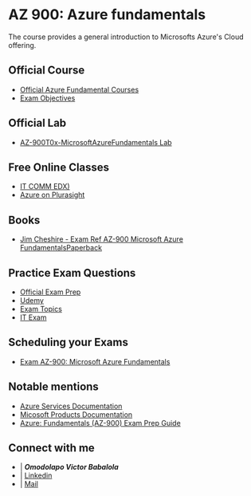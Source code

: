 # AZ 900: Azure fundamentals
The course provides a general introduction to Microsofts Azure's Cloud offering.

## Official Course
* [Official Azure Fundamental Courses](https://docs.microsoft.com/en-us/learn/paths/azure-fundamentals/)
* [Exam Objectives](https://query.prod.cms.rt.microsoft.com/cms/api/am/binary/RE3VwUY)

## Official Lab
* [AZ-900T0x-MicrosoftAzureFundamentals Lab](https://github.com/MicrosoftLearning/AZ-900T0x-MicrosoftAzureFundamentals)

## Free Online Classes
* [IT COMM EDX)](https://it-comm-edx.online/courses/course-v1:Microsoft+AZ-900+2019_T1/about)
* [Azure on Plurasight](https://www.pluralsight.com/partners/microsoft/azure)

## Books
* [Jim Cheshire - Exam Ref AZ-900 Microsoft Azure FundamentalsPaperback](https://www.amazon.co.uk/Exam-AZ-900-Microsoft-Azure-Fundamentals/dp/0135732182)

## Practice Exam Questions
* [Official Exam Prep](https://www.mindhub.com/az-900-microsoft-azure-fundamentals-microsoft-official-practice-test/p/MU-AZ-900?utm_source=microsoft&utm_medium=certpage&utm_campaign=msofficialpractice)
* [Udemy](https://www.udemy.com/course/microsoft-azure-fundamentals-az-900-practice-exams/?couponCode=FREEAZ900)
* [Exam Topics](https://www.examtopics.com/exams/microsoft/az-900/?fbclid=IwAR2Q1keHKwtA2RzbR28SX2-qSecdVw2qYQ46tMBOR9BrqYU0ITfxZFiSaUw)
* [IT Exam](https://www.itexams.com/exam/AZ-900)

## Scheduling your Exams
* [ Exam AZ-900: Microsoft Azure Fundamentals](https://docs.microsoft.com/en-us/learn/certifications/exams/az-900)

## Notable mentions
* [Azure Services Documentation](https://docs.microsoft.com/en-us/azure/?WT.mc_id=ITOpsTalk-blog-socuff&product=featured)
* [Micosoft Products Documentation](https://docs.microsoft.com/en-us/learn/browse/)
* [ Azure: Fundamentals (AZ-900) Exam Prep Guide](https://microsoft365pro.co.uk/2019/03/11/azure-fundamentals-az-900-exam-prep-guide/)

## Connect with me
* | _**Omodolapo Victor Babalola**_
* | [Linkedin](https://www.linkedin.com/in/omodolapovictorb)
* | [Mail](mailto:victor@xDatalytics.com)
